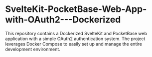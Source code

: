 # SvelteKit-PocketBase-Web-App-with-OAuth2---Dockerized
This repository contains a Dockerized SvelteKit and PocketBase web application with a simple OAuth2 authentication system. The project leverages Docker Compose to easily set up and manage the entire development environment.
